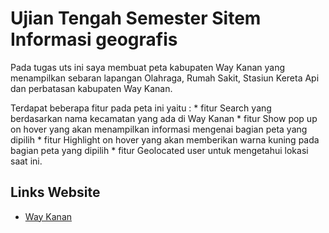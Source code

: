 # Ujian Tengah Semester Sitem Informasi geografis

<p>Pada tugas uts ini saya membuat peta kabupaten Way Kanan yang menampilkan sebaran lapangan Olahraga, Rumah Sakit, Stasiun Kereta Api dan perbatasan kabupaten Way Kanan. </p>

<p> Terdapat beberapa fitur pada peta ini yaitu :
* fitur Search yang berdasarkan nama kecamatan yang ada di Way Kanan 
* fitur Show pop up on hover yang akan menampilkan informasi mengenai bagian peta yang dipilih 
* fitur Highlight on hover yang akan memberikan warna kuning pada bagian peta yang dipilih
* fitur Geolocated user untuk mengetahui lokasi saat ini. </p>

## Links Website

* [Way Kanan](https://way-kanan.000webhostapp.com/)

